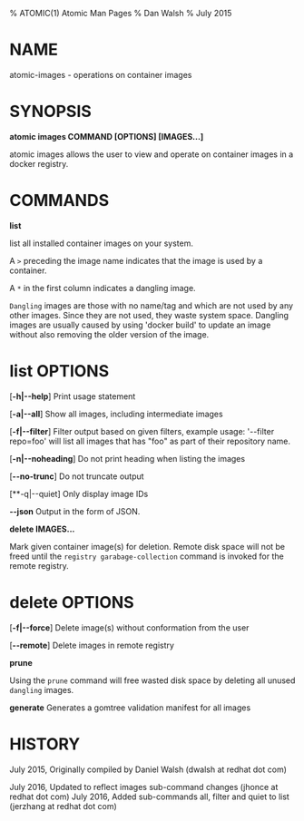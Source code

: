 % ATOMIC(1) Atomic Man Pages
% Dan Walsh
% July 2015
# NAME
atomic-images - operations on container images

# SYNOPSIS
**atomic images COMMAND [OPTIONS] [IMAGES...]**

atomic images allows the user to view and operate on container images in a docker registry.

# COMMANDS
**list**

list all installed container images on your system.

A `>` preceding the image name indicates that the image is used by a container.

A `*` in the first column indicates a dangling image.


`Dangling` images are those with no name/tag and which are not used by any
other images. Since they are not used, they waste system space.  Dangling
images are usually caused by using 'docker build' to update an image without
also removing the older version of the image.

# list OPTIONS
[**-h|--help**]
  Print usage statement

[**-a|--all**]
  Show all images, including intermediate images

[**-f|--filter**]
  Filter output based on given filters, example usage: '--filter repo=foo'
will list all images that has "foo" as part of their repository name.

[**-n|--noheading**]
  Do not print heading when listing the images

[**--no-trunc**]
  Do not truncate output

[**-q|--quiet]
  Only display image IDs

**--json**
  Output in the form of JSON.

**delete IMAGES...**

Mark given container image(s) for deletion. Remote disk space will not be freed until the
```registry garabage-collection``` command is invoked for the remote registry.

# delete OPTIONS
[**-f|--force**]
  Delete image(s) without conformation from the user

[**--remote**]
  Delete images in remote registry


**prune**

Using the `prune` command will free wasted disk space by deleting all unused `dangling` images.

**generate**
  Generates a gomtree validation manifest for all images

# HISTORY
July 2015, Originally compiled by Daniel Walsh (dwalsh at redhat dot com)


July 2016, Updated to reflect images sub-command changes (jhonce at redhat dot com)
July 2016, Added sub-commands all, filter and quiet to list (jerzhang at redhat dot com)
